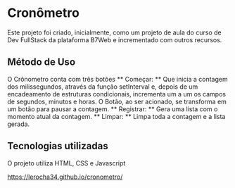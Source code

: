 # Cronômetro

Este projeto foi criado, inicialmente, como um projeto de aula do curso de Dev FullStack da plataforma B7Web e incrementado com outros recursos.

## Método de Uso

O Crônometro conta com três botões
** Começar: ** Que inicia a contagem dos milissegundos, através da função setInterval e, depois de um encadeamento de estruturas condicionais, incrementa um a um os campos de segundos, minutos e horas. O Botão, ao ser acionado, se transforma em um botão para pausar a contagem.
** Registrar: ** Gera uma lista com o momento atual da contagem.
** Limpar: ** Limpa toda a contagem e a lista gerada.

## Tecnologias utilizadas

O projeto utiliza HTML, CSS e Javascript

https://lerocha34.github.io/cronometro/
